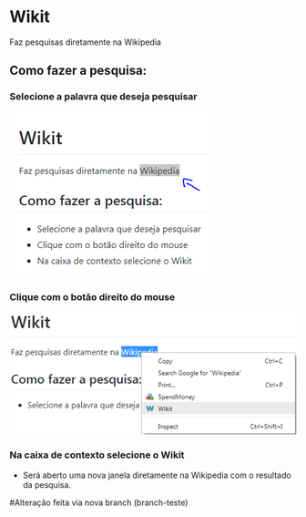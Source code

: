 # Wikit
Faz pesquisas diretamente na Wikipedia

## Como fazer a pesquisa:

### Selecione a palavra que deseja pesquisar

![Exemplo de seleção](/imgs/example-selection.png)


### Clique com o botão direito do mouse

![Menu de contexto Wikit](/imgs/context-menu.png)


### Na caixa de contexto selecione o Wikit

* Será aberto uma nova janela diretamente na Wikipedia com o resultado da pesquisa.

#Alteração feita via nova branch (branch-teste)